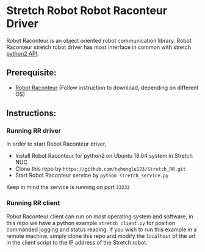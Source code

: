 # Stretch Robot Robot Raconteur Driver
Robot Raconteur is an object oriented robot communication library. Robot Raconteur stretch robot driver has most interface in common with stretch [python2 API](https://github.com/hello-robot/stretch_body).

## Prerequisite:
* [Robot Raconteur](https://github.com/robotraconteur/robotraconteur/wiki/Download) (Follow instruction to download, depending on different OS)



## Instructions:

### Running RR driver
In order to start Robot Raconteur driver, 
* Install Robot Raconteur for python2 on Ubuntu 18.04 system in Stretch NUC
* Clone this repo by `https://github.com/hehonglu123/Stretch_RR.git`
* Start Robot Raconteur service by `python stretch_service.py`

Keep in mind the service is running on port `23232`

### Running RR client

Robot Raconteur client can run on most operating system and software, in this repo we have a python example `stretch_client.py` for position commanded jogging and status reading. If you wish to run this example in a remote machine, simply clone this repo and modify the `localhost` of the url in the client script to the IP address of the Stretch robot.
